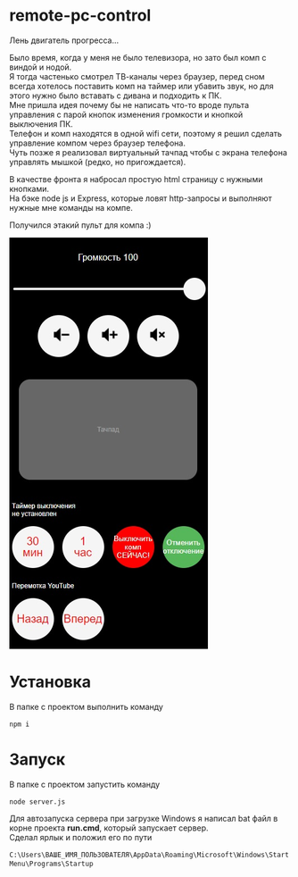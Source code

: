 # remote-pc-control
Лень двигатель прогресса...

Было время, когда у меня не было телевизора, но зато был комп с виндой и нодой.\
Я тогда частенько смотрел ТВ-каналы через браузер, перед сном всегда хотелось поставить комп на таймер или убавить звук, но для этого нужно было вставать с дивана и подходить к ПК. \
Мне пришла идея почему бы не написать что-то вроде пульта управления с парой кнопок изменения громкости и кнопкой выключения ПК. \
Телефон и комп находятся в одной wifi сети, поэтому я решил сделать управление компом через браузер телефона. \
Чуть позже я реализовал виртуальный тачпад чтобы с экрана телефона управлять мышкой (редко, но пригождается).

В качестве фронта я набросал простую html страницу с нужными кнопками.\
На бэке node js и Express, которые ловят http-запросы и выполняют нужные мне команды на компе.

Получился этакий пульт для компа :)

![alt text](https://github.com/freislot/remote-pc-control/blob/master/public/images/app_screenshot.jpg?raw=true "Screenshot")

# Установка

В папке с проектом выполнить команду
```
npm i
```
# Запуск

В папке с проектом запустить команду
```
node server.js
```

Для автозапуска сервера при загрузке Windows я написал bat файл в корне проекта **run.cmd**, который запускает сервер.\
Сделал ярлык и положил его по пути
```
C:\Users\ВАШЕ_ИМЯ_ПОЛЬЗОВАТЕЛЯ\AppData\Roaming\Microsoft\Windows\Start Menu\Programs\Startup
```
